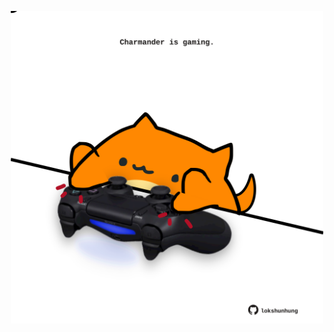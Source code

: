 <!-- built at 21/10/2025, 17:00:44 UTC -->
<p align="center">
  <img width="500" height="500" src="./ReadmeImage.svg">
</p>
